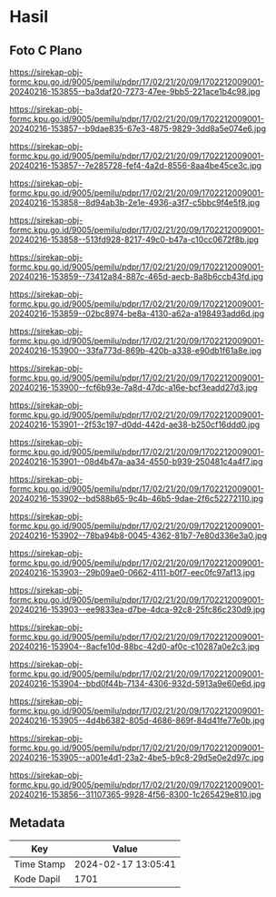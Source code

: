 # Hasil

## Foto C Plano

https://sirekap-obj-formc.kpu.go.id/9005/pemilu/pdpr/17/02/21/20/09/1702212009001-20240216-153855--ba3daf20-7273-47ee-9bb5-221ace1b4c98.jpg

https://sirekap-obj-formc.kpu.go.id/9005/pemilu/pdpr/17/02/21/20/09/1702212009001-20240216-153857--b9dae835-67e3-4875-9829-3dd8a5e074e6.jpg

https://sirekap-obj-formc.kpu.go.id/9005/pemilu/pdpr/17/02/21/20/09/1702212009001-20240216-153857--7e285728-fef4-4a2d-8556-8aa4be45ce3c.jpg

https://sirekap-obj-formc.kpu.go.id/9005/pemilu/pdpr/17/02/21/20/09/1702212009001-20240216-153858--8d94ab3b-2e1e-4936-a3f7-c5bbc9f4e5f8.jpg

https://sirekap-obj-formc.kpu.go.id/9005/pemilu/pdpr/17/02/21/20/09/1702212009001-20240216-153858--513fd928-8217-49c0-b47a-c10cc0672f8b.jpg

https://sirekap-obj-formc.kpu.go.id/9005/pemilu/pdpr/17/02/21/20/09/1702212009001-20240216-153859--73412a84-887c-465d-aecb-8a8b6ccb43fd.jpg

https://sirekap-obj-formc.kpu.go.id/9005/pemilu/pdpr/17/02/21/20/09/1702212009001-20240216-153859--02bc8974-be8a-4130-a62a-a198493add6d.jpg

https://sirekap-obj-formc.kpu.go.id/9005/pemilu/pdpr/17/02/21/20/09/1702212009001-20240216-153900--33fa773d-869b-420b-a338-e90db1f61a8e.jpg

https://sirekap-obj-formc.kpu.go.id/9005/pemilu/pdpr/17/02/21/20/09/1702212009001-20240216-153900--fcf6b93e-7a8d-47dc-a16e-bcf3eadd27d3.jpg

https://sirekap-obj-formc.kpu.go.id/9005/pemilu/pdpr/17/02/21/20/09/1702212009001-20240216-153901--2f53c197-d0dd-442d-ae38-b250cf16ddd0.jpg

https://sirekap-obj-formc.kpu.go.id/9005/pemilu/pdpr/17/02/21/20/09/1702212009001-20240216-153901--08d4b47a-aa34-4550-b939-250481c4a4f7.jpg

https://sirekap-obj-formc.kpu.go.id/9005/pemilu/pdpr/17/02/21/20/09/1702212009001-20240216-153902--bd588b65-9c4b-46b5-9dae-2f6c52272110.jpg

https://sirekap-obj-formc.kpu.go.id/9005/pemilu/pdpr/17/02/21/20/09/1702212009001-20240216-153902--78ba94b8-0045-4362-81b7-7e80d336e3a0.jpg

https://sirekap-obj-formc.kpu.go.id/9005/pemilu/pdpr/17/02/21/20/09/1702212009001-20240216-153903--29b09ae0-0662-4111-b0f7-eec0fc97af13.jpg

https://sirekap-obj-formc.kpu.go.id/9005/pemilu/pdpr/17/02/21/20/09/1702212009001-20240216-153903--ee9833ea-d7be-4dca-92c8-25fc86c230d9.jpg

https://sirekap-obj-formc.kpu.go.id/9005/pemilu/pdpr/17/02/21/20/09/1702212009001-20240216-153904--8acfe10d-88bc-42d0-af0c-c10287a0e2c3.jpg

https://sirekap-obj-formc.kpu.go.id/9005/pemilu/pdpr/17/02/21/20/09/1702212009001-20240216-153904--bbd0f44b-7134-4306-932d-5913a9e60e6d.jpg

https://sirekap-obj-formc.kpu.go.id/9005/pemilu/pdpr/17/02/21/20/09/1702212009001-20240216-153905--4d4b6382-805d-4686-869f-84d41fe77e0b.jpg

https://sirekap-obj-formc.kpu.go.id/9005/pemilu/pdpr/17/02/21/20/09/1702212009001-20240216-153905--a001e4d1-23a2-4be5-b9c8-29d5e0e2d97c.jpg

https://sirekap-obj-formc.kpu.go.id/9005/pemilu/pdpr/17/02/21/20/09/1702212009001-20240216-153856--31107365-9928-4f56-8300-1c265429e810.jpg


## Metadata

| Key        | Value               |
| ---------- | ------------------- |
| Time Stamp | 2024-02-17 13:05:41 |
| Kode Dapil | 1701                |




